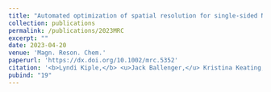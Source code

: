 ```yaml
---
title: "Automated optimization of spatial resolution for single-sided NMR"
collection: publications
permalink: /publications/2023MRC
excerpt: ""
date: 2023-04-20
venue: 'Magn. Reson. Chem.'
paperurl: 'https://dx.doi.org/10.1002/mrc.5352'
citation: '<b>Lyndi Kiple,</b> <u>Jack Ballenger,</u> Kristina Keating, Anagi Balachandra, Tyler Meldrum. <i>Magn. Reson. Chem.</i> <b>2023,</b> <i>61(7),</i> 418–426.'
pubind: "19"
---
```

